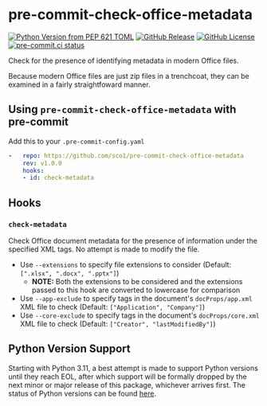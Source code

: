 # pre-commit-check-office-metadata
[![Python Version from PEP 621 TOML](https://img.shields.io/python/required-version-toml?tomlFilePath=https%3A%2F%2Fraw.githubusercontent.com%2Fsco1%2Fpre-commit-check-office-metadata%2Frefs%2Fheads%2Fmain%2Fpyproject.toml&logo=python&logoColor=FFD43B)](https://github.com/sco1/pre-commit-check-office-metadata/blob/main/pyproject.toml)
[![GitHub Release](https://img.shields.io/github/v/release/sco1/pre-commit-check-office-metadata)](https://github.com/sco1/pre-commit-check-office-metadata/releases)
[![GitHub License](https://img.shields.io/github/license/sco1/pre-commit-check-office-metadata?color=magenta)](https://github.com/sco1/pre-commit-check-office-metadata/blob/main/LICENSE)
[![pre-commit.ci status](https://results.pre-commit.ci/badge/github/sco1/pre-commit-check-office-metadata/main.svg)](https://results.pre-commit.ci/latest/github/sco1/pre-commit-check-office-metadata/main)

Check for the presence of identifying metadata in modern Office files.

Because modern Office files are just zip files in a trenchcoat, they can be examined in a fairly straightfoward manner.

## Using `pre-commit-check-office-metadata` with pre-commit
Add this to your `.pre-commit-config.yaml`

```yaml
-   repo: https://github.com/sco1/pre-commit-check-office-metadata
    rev: v1.0.0
    hooks:
    - id: check-metadata
```

## Hooks
### `check-metadata`
Check Office document metadata for the presence of information under the specified XML tags. No attempt is made to modify the file.

* Use `--extensions` to specify file extensions to consider (Default: `[".xlsx", ".docx", ".pptx"]`)
  * **NOTE:** Both the extensions to be considered and the extensions passed to this hook are converted to lowercase for comparison
* Use `--app-exclude` to specify tags in the document's `docProps/app.xml` XML file to check (Default: `["Application", "Company"]`)
* Use `--core-exclude` to specify tags in the document's `docProps/core.xml` XML file to check (Default: `["Creator", "lastModifiedBy"]`)

## Python Version Support
Starting with Python 3.11, a best attempt is made to support Python versions until they reach EOL, after which support will be formally dropped by the next minor or major release of this package, whichever arrives first. The status of Python versions can be found [here](https://devguide.python.org/versions/).
